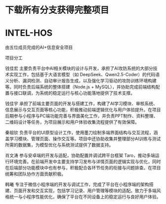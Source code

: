 # 下载所有分支获得完整项目

# INTEL-HOS
由五位成员完成的AI+信息安全项目


项目分工

钱佳宏
主要负责平台中AI相关模块的设计与开发，承担了AI攻防系统的大部分技术实现工作，包括基于大语言模型（如 DeepSeek、Qwen2.5-Coder）的代码语义分析、漏洞检测、自动审计报告生成，以及强化学习驱动的攻防训练环境构建等。同时负责后端系统的整体搭建（Node.js + MySQL），并协助完成前端结构配置与接口联调，为系统的稳定运行与核心功能落地提供了技术支撑。

钱佳宇
承担了前端主要页面的开发与搭建工作，构建了AI学习模块、审核系统、信息展示与交互页面等核心功能，积极推动前端逻辑优化与用户体验提升。在项目后期参与小程序与PC端功能完善与界面美化工作，并负责PPT制作、资料整理、二维码设计等任务，为项目展示和用户体验收集流程提供了有效保障。

秦祖钦
负责平台的UI原型设计工作，使用墨刀绘制多端界面结构与交互流程，涵盖学习模块、管理页面、操作交互等。项目中还协助收集并整理部分AI训练与测试所需的数据集，为模型优化与系统测试提供了数据支持。

肖文涛
参与安卓端的开发与适配，协助配置并调试跨平台框架 Taro，推动多端运行环境完善。在前端开发中主要支持学习发布与详情页面的逻辑实现与优化，同时在后端部分功能模块中也有参与，积极配合各环节任务的衔接与问题排查。在项目统筹和团队协作方面贡献积极。

韩曦
专注于微信小程序端的开发与调试工作，完成了平台在小程序端的架构搭建、页面开发和交互实现，包括学习记录、用户管理等模块的适配。致力于多端风格统一与小程序性能优化，确保了平台在不同设备上的稳定运行与良好用户体验。


